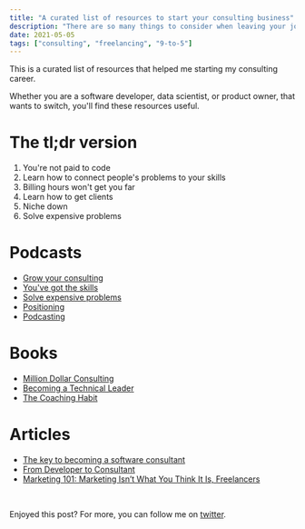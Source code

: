 ```yaml
---
title: "A curated list of resources to start your consulting business"
description: "There are so many things to consider when leaving your job for an independent career. This is the list I needed when I started."
date: 2021-05-05
tags: ["consulting", "freelancing", "9-to-5"]
---
```


This is a curated list of resources that helped me starting my consulting career.

Whether you are a software developer, data scientist, or product owner, that wants to switch, you'll find these resources useful.


# The tl;dr version

1. You're not paid to code
2. Learn how to connect people's problems to your skills
3. Billing hours won't get you far
4. Learn how to get clients
5. Niche down
6. Solve expensive problems

# Podcasts

- [Grow your consulting](https://www.kalzumeus.com/2012/10/10/kalzumeus-podcast-3-growing-consulting-practices-with-brennan-dunn/)
- [You've got the skills](https://makemoneyonline.exposed/archive/034/)
- [Solve expensive problems](https://makemoneyonline.exposed/archive/049/)
- [Positioning](https://makemoneyonline.exposed/archive/097/)
- [Podcasting](https://makemoneyonline.exposed/archive/111/)

# Books

- [Million Dollar Consulting](https://amzn.com/1259588610)
- [Becoming a Technical Leader](https://amzn.com/B004J4VV3I)
- [The Coaching Habit](https://amzn.com/0978440749)

# Articles

- [The key to becoming a software consultant](https://daedtech.com/key-becoming-software-consultant/)
- [From Developer to Consultant](https://daedtech.com/from-developer-to-consultant/)
- [Marketing 101: Marketing Isn’t What You Think It Is, Freelancers](https://daedtech.com/marketing-101-marketing-isnt-what-you-think-it-is-freelancers/)

<br />

Enjoyed this post? For more, you can follow me on [twitter](https://twitter.com/christianbarra).

